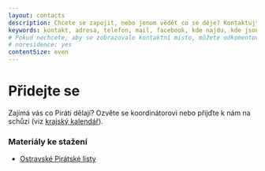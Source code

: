 ```yaml
---
layout: contacts
description: Chcete se zapojit, nebo jenom vědět co se děje? Kontaktujte Piráty v Ostravě!
keywords: kontakt, adresa, telefon, mail, facebook, kde najdu, kde jsou
# Pokud nechcete, aby se zobrazovalo kontaktní místo, můžete odkomentovat následující řádek:
# noresidence: yes
contentSize: even
---
```


<div class="o-section-header o-section-header--indented">
  <h1 class="t-h2-alt">Přidejte se</h1>
</div>

Zajímá vás co Piráti dělají? Ozvěte se koordinátorovi nebo přijďte k nám
na schůzi (viz <a href="{{ '/' | relative_url }}">krajský kalendář</a>).

### Materiály ke stažení
<ul>
  <li><a href="{{ 'assets/pdf/piratske-listy.pdf' | relative_url }}" target="_blank">Ostravské Pirátské listy</a></li>
</ul>


